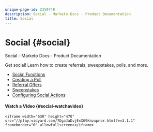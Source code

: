 ```yaml
---
unique-page-id: 2359748
description: Social - Marketo Docs - Product Documentation
title: Social
---
```


# Social {#social}

Social - Marketo Docs - Product Documentation

Get social! Learn how to create referrals, sweepstakes, polls, and more.

* [Social Functions](social/social-functions.md)
* [Creating a Poll](social/creating-a-poll.md)
* [Referral Offers](social/referral-offers.md)
* [Sweepstakes](social/sweepstakes.md)
* [Configuring Social Actions](social/configuring-social-actions.md)

#### Watch a Video {#social-watchavideo}

`<iframe width="630" height="470" src="//play.vidyard.com/7DgaJaDvjExXG9Knzxpnor.html?v=3.1.1" frameborder="0" allowfullscreen></iframe>`  